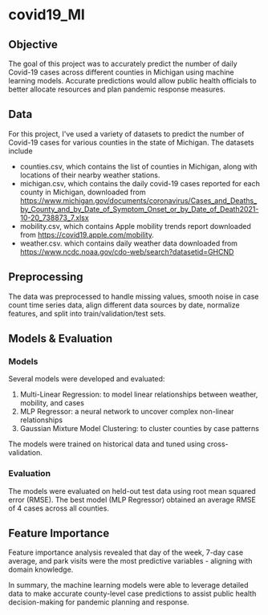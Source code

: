 # covid19_MI

## Objective
The goal of this project was to accurately predict the number of daily Covid-19 cases across different counties in Michigan using machine learning models. Accurate predictions would allow public health officials to better allocate resources and plan pandemic response measures.

## Data
For this project, I've used a variety of datasets to predict the number of Covid-19 cases for various counties in the state of Michigan.
The datasets include
 - counties.csv, which contains the list of counties in Michigan, along with locations of their nearby weather stations.
 - michigan.csv, which contains the daily covid-19 cases reported for each county in Michigan, downloaded from https://www.michigan.gov/documents/coronavirus/Cases_and_Deaths_by_County_and_by_Date_of_Symptom_Onset_or_by_Date_of_Death2021-10-20_738873_7.xlsx
 - mobility.csv, which contains Apple mobility trends report downloaded from https://covid19.apple.com/mobility.
 - weather.csv. which contains daily weather data downloaded from https://www.ncdc.noaa.gov/cdo-web/search?datasetid=GHCND

## Preprocessing

The data was preprocessed to handle missing values, smooth noise in case count time series data, align different data sources by date, normalize features, and split into train/validation/test sets.

## Models & Evaluation
### Models
Several models were developed and evaluated:

1. Multi-Linear Regression: to model linear relationships between weather, mobility, and cases
2. MLP Regressor: a neural network to uncover complex non-linear relationships
3. Gaussian Mixture Model Clustering: to cluster counties by case patterns

The models were trained on historical data and tuned using cross-validation.

### Evaluation
The models were evaluated on held-out test data using root mean squared error (RMSE). The best model (MLP Regressor) obtained an average RMSE of 4 cases across all counties.

## Feature Importance
Feature importance analysis revealed that day of the week, 7-day case average, and park visits were the most predictive variables - aligning with domain knowledge.

In summary, the machine learning models were able to leverage detailed data to make accurate county-level case predictions to assist public health decision-making for pandemic planning and response.
